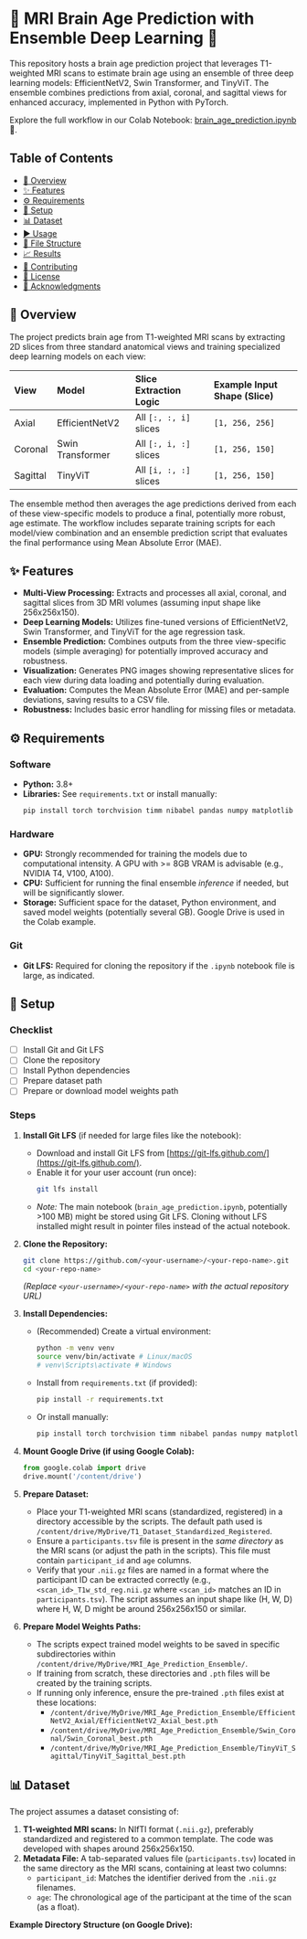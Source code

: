 # 🚀 MRI Brain Age Prediction with Ensemble Deep Learning 🚀

This repository hosts a brain age prediction project that leverages T1-weighted MRI scans to estimate brain age using an ensemble of three deep learning models: EfficientNetV2, Swin Transformer, and TinyViT. The ensemble combines predictions from axial, coronal, and sagittal views for enhanced accuracy, implemented in Python with PyTorch.

Explore the full workflow in our Colab Notebook: [brain_age_prediction.ipynb](https://colab.research.google.com/drive/1SOyfXVAInAG3c_is2r8Oj0X0nH1nSpCv?usp=sharing) 📓.

## Table of Contents

*   [📖 Overview](#-overview)
*   [✨ Features](#-features)
*   [⚙️ Requirements](#️-requirements)
*   [🔧 Setup](#-setup)
*   [📊 Dataset](#-dataset)
*   [▶️ Usage](#️-usage)
*   [📁 File Structure](#-file-structure)
*   [📈 Results](#-results)
*   [🤝 Contributing](#-contributing)
*   [📜 License](#-license)
*   [🙏 Acknowledgments](#-acknowledgments)

## 📖 Overview

The project predicts brain age from T1-weighted MRI scans by extracting 2D slices from three standard anatomical views and training specialized deep learning models on each view:

| View     | Model            | Slice Extraction Logic             | Example Input Shape (Slice) |
| :------- | :--------------- | :--------------------------------- | :-------------------------- |
| Axial    | EfficientNetV2   | All `[:, :, i]` slices           | `[1, 256, 256]`             |
| Coronal  | Swin Transformer | All `[:, i, :]` slices           | `[1, 256, 150]`             |
| Sagittal | TinyViT          | All `[i, :, :]` slices           | `[1, 256, 150]`             |

The ensemble method then averages the age predictions derived from each of these view-specific models to produce a final, potentially more robust, age estimate. The workflow includes separate training scripts for each model/view combination and an ensemble prediction script that evaluates the final performance using Mean Absolute Error (MAE).

## ✨ Features

*   **Multi-View Processing:** Extracts and processes all axial, coronal, and sagittal slices from 3D MRI volumes (assuming input shape like 256x256x150).
*   **Deep Learning Models:** Utilizes fine-tuned versions of EfficientNetV2, Swin Transformer, and TinyViT for the age regression task.
*   **Ensemble Prediction:** Combines outputs from the three view-specific models (simple averaging) for potentially improved accuracy and robustness.
*   **Visualization:** Generates PNG images showing representative slices for each view during data loading and potentially during evaluation.
*   **Evaluation:** Computes the Mean Absolute Error (MAE) and per-sample deviations, saving results to a CSV file.
*   **Robustness:** Includes basic error handling for missing files or metadata.

## ⚙️ Requirements

### Software
*   **Python:** 3.8+
*   **Libraries:** See `requirements.txt` or install manually:
    ```bash
    pip install torch torchvision timm nibabel pandas numpy matplotlib scikit-learn tqdm
    ```

### Hardware
*   **GPU:** Strongly recommended for training the models due to computational intensity. A GPU with >= 8GB VRAM is advisable (e.g., NVIDIA T4, V100, A100).
*   **CPU:** Sufficient for running the final ensemble *inference* if needed, but will be significantly slower.
*   **Storage:** Sufficient space for the dataset, Python environment, and saved model weights (potentially several GB). Google Drive is used in the Colab example.

### Git
*   **Git LFS:** Required for cloning the repository if the `.ipynb` notebook file is large, as indicated.

## 🔧 Setup

### Checklist
*   [ ] Install Git and Git LFS
*   [ ] Clone the repository
*   [ ] Install Python dependencies
*   [ ] Prepare dataset path
*   [ ] Prepare or download model weights path

### Steps

1.  **Install Git LFS** (if needed for large files like the notebook):
    *   Download and install Git LFS from [https://git-lfs.github.com/](https://git-lfs.github.com/).
    *   Enable it for your user account (run once):
        ```bash
        git lfs install
        ```
    *   *Note:* The main notebook (`brain_age_prediction.ipynb`, potentially >100 MB) might be stored using Git LFS. Cloning without LFS installed might result in pointer files instead of the actual notebook.

2.  **Clone the Repository:**
    ```bash
    git clone https://github.com/<your-username>/<your-repo-name>.git
    cd <your-repo-name>
    ```
    *(Replace `<your-username>/<your-repo-name>` with the actual repository URL)*

3.  **Install Dependencies:**
    *   (Recommended) Create a virtual environment:
        ```bash
        python -m venv venv
        source venv/bin/activate # Linux/macOS
        # venv\Scripts\activate # Windows
        ```
    *   Install from `requirements.txt` (if provided):
        ```bash
        pip install -r requirements.txt
        ```
    *   Or install manually:
        ```bash
        pip install torch torchvision timm nibabel pandas numpy matplotlib scikit-learn tqdm
        ```

4.  **Mount Google Drive (if using Google Colab):**
    ```python
    from google.colab import drive
    drive.mount('/content/drive')
    ```

5.  **Prepare Dataset:**
    *   Place your T1-weighted MRI scans (standardized, registered) in a directory accessible by the scripts. The default path used is `/content/drive/MyDrive/T1_Dataset_Standardized_Registered`.
    *   Ensure a `participants.tsv` file is present in the *same directory* as the MRI scans (or adjust the path in the scripts). This file must contain `participant_id` and `age` columns.
    *   Verify that your `.nii.gz` files are named in a format where the participant ID can be extracted correctly (e.g., `<scan_id>_T1w_std_reg.nii.gz` where `<scan_id>` matches an ID in `participants.tsv`). The script assumes an input shape like (H, W, D) where H, W, D might be around 256x256x150 or similar.

6.  **Prepare Model Weights Paths:**
    *   The scripts expect trained model weights to be saved in specific subdirectories within `/content/drive/MyDrive/MRI_Age_Prediction_Ensemble/`.
    *   If training from scratch, these directories and `.pth` files will be created by the training scripts.
    *   If running only inference, ensure the pre-trained `.pth` files exist at these locations:
        *   `/content/drive/MyDrive/MRI_Age_Prediction_Ensemble/EfficientNetV2_Axial/EfficientNetV2_Axial_best.pth`
        *   `/content/drive/MyDrive/MRI_Age_Prediction_Ensemble/Swin_Coronal/Swin_Coronal_best.pth`
        *   `/content/drive/MyDrive/MRI_Age_Prediction_Ensemble/TinyViT_Sagittal/TinyViT_Sagittal_best.pth`

## 📊 Dataset

The project assumes a dataset consisting of:

1.  **T1-weighted MRI scans:** In NIfTI format (`.nii.gz`), preferably standardized and registered to a common template. The code was developed with shapes around 256x256x150.
2.  **Metadata File:** A tab-separated values file (`participants.tsv`) located in the same directory as the MRI scans, containing at least two columns:
    *   `participant_id`: Matches the identifier derived from the `.nii.gz` filenames.
    *   `age`: The chronological age of the participant at the time of the scan (as a float).

**Example Directory Structure (on Google Drive):**
